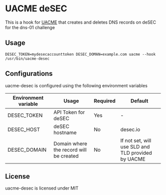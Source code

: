 <!--
SPDX-FileCopyrightText: 2024 OpenBit
SPDX-FileContributor: Hugo Rodrigues

SPDX-License-Identifier: MIT
-->

# UACME deSEC

This is a hook for [UACME](https://github.com/ndilieto/uacme) that creates and deletes DNS records on deSEC for the dns-01 challenge

## Usage

    DESEC_TOKEN=mydesecaccounttoken DESEC_DOMAN=example.com uacme --hook /usr/bin/uacme-desec

## Configurations

uacme-desec is configured using the following environment variables

| Environment variable | Usage | Required | Default |
|-|-|-|-|
|DESEC_TOKEN|API Token for deSEC | Yes | - |
|DESEC_HOST|deSEC hostname | No | desec.io |
|DESEC_DOMAIN|Domain where the record will be created | No | If not set, will use SLD and TLD provided by UACME|

## License

uacme-desec is licensed under MIT
